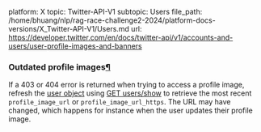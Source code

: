 platform: X
topic: Twitter-API-V1
subtopic: Users
file_path: /home/bhuang/nlp/rag-race-challenge2-2024/platform-docs-versions/X_Twitter-API-V1/Users.md
url: https://developer.twitter.com/en/docs/twitter-api/v1/accounts-and-users/user-profile-images-and-banners

### Outdated profile images[¶](#outdated-profile-images "Permalink to this headline")

If a 403 or 404 error is returned when trying to access a profile image, refresh the [user object](https://developer.twitter.com/content/developer-twitter/en/docs/tweets/data-dictionary/overview/user-object) using [GET users/show](https://developer.twitter.com/content/developer-twitter/en/docs/accounts-and-users/follow-search-get-users/api-reference/get-users-show) to retrieve the most recent `profile_image_url` or `profile_image_url_https`. The URL may have changed, which happens for instance when the user updates their profile image.